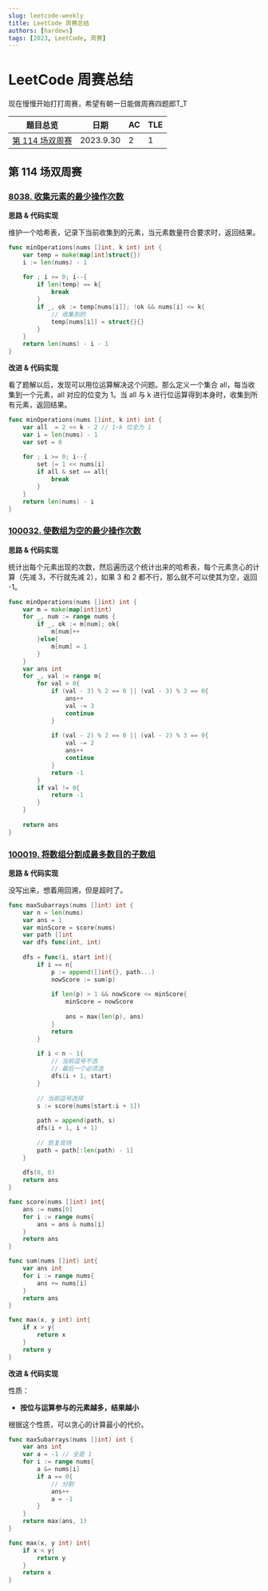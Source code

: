 ```yaml
---
slug: leetcode-weekly
title: LeetCode 周赛总结
authors: [hardews]
tags: [2023, LeetCode, 周赛]
---
```




# LeetCode 周赛总结

现在慢慢开始打打周赛，希望有朝一日能做周赛四题郎T_T

| 题目总览                                                     | 日期      | AC   | TLE  |
| ------------------------------------------------------------ | --------- | ---- | ---- |
| [第 114 场双周赛](https://leetcode.cn/contest/biweekly-contest-114/) | 2023.9.30 | 2    | 1    |

<!--truncate-->

## 第 114 场双周赛

### [8038. 收集元素的最少操作次数](https://leetcode.cn/problems/minimum-operations-to-collect-elements/description/)

**思路 & 代码实现**

维护一个哈希表，记录下当前收集到的元素，当元素数量符合要求时，返回结果。

```go
func minOperations(nums []int, k int) int {
    var temp = make(map[int]struct{})
    i := len(nums) - 1
    
    for ; i >= 0; i--{
        if len(temp) == k{
            break
        }
        if _, ok := temp[nums[i]]; !ok && nums[i] <= k{
            // 收集到的
            temp[nums[i]] = struct{}{}
        }
    }
    return len(nums) - i - 1
}
```

**改进 & 代码实现**

看了题解以后，发现可以用位运算解决这个问题。那么定义一个集合 all，每当收集到一个元素，all 对应的位变为 1。当 all 与 k 进行位运算得到本身时，收集到所有元素，返回结果。

```go
func minOperations(nums []int, k int) int {
    var all  = 2 << k - 2 // 1~k 位全为 1
    var i = len(nums) - 1
    var set = 0
    
    for ; i >= 0; i--{
        set |= 1 << nums[i]
        if all & set == all{
            break
        }
    }
    return len(nums) - i
}
```



### [100032. 使数组为空的最少操作次数](https://leetcode.cn/problems/minimum-number-of-operations-to-make-array-empty/description/)

**思路 & 代码实现**

统计出每个元素出现的次数，然后遍历这个统计出来的哈希表，每个元素贪心的计算（先减 3，不行就先减 2），如果 3 和 2 都不行，那么就不可以使其为空，返回 -1。

```go
func minOperations(nums []int) int {
    var m = make(map[int]int)
    for _, num := range nums {
        if _, ok := m[num]; ok{
            m[num]++
        }else{
            m[num] = 1
        }
    }
    var ans int
    for _, val := range m{
        for val > 0{
            if (val - 3) % 2 == 0 || (val - 3) % 3 == 0{
                ans++
                val -= 3
                continue
            }
            
            if (val - 2) % 2 == 0 || (val - 2) % 3 == 0{
                val -= 2
                ans++
                continue
            }
            return -1
        }
        if val != 0{
            return -1
        }
    }
    
    return ans
}
```



### [100019. 将数组分割成最多数目的子数组](https://leetcode.cn/problems/split-array-into-maximum-number-of-subarrays/description/)

**思路 & 代码实现**

没写出来，想着用回溯，但是超时了。

```go
func maxSubarrays(nums []int) int {
    var n = len(nums)
    var ans = 1
    var minScore = score(nums)
    var path []int
    var dfs func(int, int)
    
    dfs = func(i, start int){
        if i == n{
            p := append([]int{}, path...)
            nowScore := sum(p)
            
            if len(p) > 1 && nowScore <= minScore{
                minScore = nowScore
                
                ans = max(len(p), ans)
            }
            return
        }
        
        if i < n - 1{
            // 当前逗号不选
            // 最后一个必须选
            dfs(i + 1, start)
        }
        
        // 当前逗号选择
        s := score(nums[start:i + 1])
        
        path = append(path, s)
        dfs(i + 1, i + 1)
        
        // 恢复现场
        path = path[:len(path) - 1]
    }
    
    dfs(0, 0)
    return ans
}

func score(nums []int) int{
    ans := nums[0]
    for i := range nums{
        ans = ans & nums[i]
    }
    return ans
}

func sum(nums []int) int{
    var ans int
    for i := range nums{
        ans += nums[i]
    }
    return ans
}

func max(x, y int) int{
    if x > y{
        return x
    }
    return y
}
```

**改进 & 代码实现**

性质：

- **按位与运算参与的元素越多，结果越小**

根据这个性质，可以贪心的计算最小的代价。

```go
func maxSubarrays(nums []int) int {
    var ans int
    var a = -1 // 全是 1
    for i := range nums{
        a &= nums[i]
        if a == 0{
            // 分割
            ans++
            a = -1
        }
    }
    return max(ans, 1)
}

func max(x, y int) int{
    if x < y{
        return y
    }
    return x
}
```

